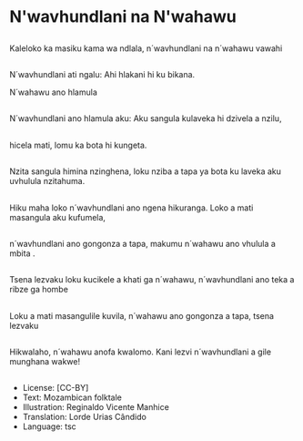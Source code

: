 # N'wavhundlani na N'wahawu

##
Kaleloko ka masiku
kama
wa ndlala,
n´wavhundlani
na n´wahawu vawahi

##
N´wavhundlani ati
ngalu:
Ahi hlakani hi ku
bikana.

N´wahawu ano hlamula

##
N´wavhundlani ano
hlamula aku:
Aku sangula kulaveka
hi dzivela a nzilu,

##
hicela mati,
lomu ka bota hi
kungeta.

##
Nzita sangula himina
nzinghena, loku nziba
a tapa ya bota ku
laveka aku uvhulula
nzitahuma.

##
Hiku maha loko
n´wavhundlani ano
ngena hikuranga.
Loko a mati masangula
aku kufumela,

##
n´wavhundlani ano
gongonza a tapa,
makumu n´wahawu
ano vhulula a mbita .

##
Tsena lezvaku loku
kucikele a khati ga
n´wahawu,
n´wavhundlani
ano teka a ribze ga
hombe

##
Loku a mati
masangulile kuvila,
n´wahawu ano
gongonza a tapa,
tsena lezvaku

##
Hikwalaho, n´wahawu
anofa kwalomo.
Kani lezvi
n´wavhundlani a gile
munghana wakwe!

##
* License: [CC-BY]
* Text: Mozambican folktale
* Illustration: Reginaldo Vicente Manhice
* Translation: Lorde Urias Cândido
* Language: tsc
